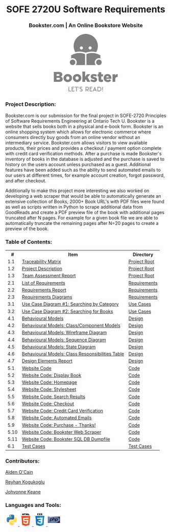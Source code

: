<h1 align="center">SOFE 2720U Software Requirements</h1>
<h3 align="center">Bookster.com | An Online Bookstore Website</h3>

<p align="center"><img src="logo.png" alt="bookster logo"></p>

<h3 align="left">Project Description:</h3>
<p align="left">Bookster.com is our submission for the final project in SOFE-2720 Principles of Software Requirements Engineering at Ontario Tech U. Bookster is a website that sells books both in a physical and e-book form. Bookster is an online shopping system which allows for electronic commerce where consumers directly buy goods from an online vendor without an intermediary service. Bookster.com allows visitors to view available products, their prices and provides a checkout / payment option complete with credit card verification methods. After a purchase is made Bookster's inventory of books in the database is adjusted and the purchase is saved to history on the users account unless purchased as a guest. Additional features have been added such as the ability to send automated emails to our users at different times, for example account creation, forgot password, and after checkout.</p>

<p align="left">Additionally to make this project more interesting we also worked on developing a web scraper that would be able to automatically generate an extensive collection of Books, 2000+ Book URL's with PDF files were found as well as scripts written in Python to scrape additional data from GoodReads and create a PDF preview file of the book with additional pages truncated after N pages. For example for a given book file we are able to automatically truncate the remaining pages after N=20 pages to create a preview of the book.</p>
  
<h3 align="left">Table of Contents:</h3>
<table>
  <tr>
    <th>#</th>
    <th>Item</th>
    <th>Directory</th>
  </tr>
  <tr>
    <td>1.1</td>
    <td><a href="https://github.com/Winter22SOFE2720/Bookster-W22-SOFE-2720/blob/main/traceability_matrix.png">Traceability Matrix</a></td>
    <td><a href="https://github.com/Winter22SOFE2720/Bookster-W22-SOFE-2720">Project Root</a></td>
  </tr>
  <tr>
    <td>1.2</td>
    <td><a href="https://github.com/Winter22SOFE2720/Bookster-W22-SOFE-2720/blob/main/README.md">Project Description</a></td>
    <td><a href="https://github.com/Winter22SOFE2720/Bookster-W22-SOFE-2720">Project Root</a></td>
  </tr>
  <tr>
    <td>1.3</td>
    <td><a href="https://github.com/Winter22SOFE2720/Bookster-W22-SOFE-2720/blob/main/Team_Assessment_Report.pdf">Team Assessment Report</a></td>
    <td><a href="https://github.com/Winter22SOFE2720/Bookster-W22-SOFE-2720">Project Root</a></td>
  </tr>
  <tr>
    <td>2.1</td>
    <td><a href="https://github.com/Winter22SOFE2720/Bookster-W22-SOFE-2720/blob/main/Requirements/REQUIREMENTS_LIST.md">List of Requirements</a></td>
    <td><a href="https://github.com/Winter22SOFE2720/Bookster-W22-SOFE-2720/tree/main/Requirements">Requirements</a></td>
  </tr>
  <tr>
    <td>2.2</td>
    <td><a href="https://github.com/Winter22SOFE2720/Bookster-W22-SOFE-2720/blob/main/Requirements/REQUIREMENTS_REPORT.md">Requirements Report</a></td>
    <td><a href="https://github.com/Winter22SOFE2720/Bookster-W22-SOFE-2720/tree/main/Requirements">Requirements</a></td>
  </tr>
  <tr>
    <td>2.3</td>
    <td><a href="https://github.com/Winter22SOFE2720/Bookster-W22-SOFE-2720/blob/main/Requirements/REQUIREMENTS_DIAGRAMS.pdf">Requirements Diagrams</a></td>
    <td><a href="https://github.com/Winter22SOFE2720/Bookster-W22-SOFE-2720/tree/main/Requirements">Requirements</a></td>
  </tr>
  <tr>
    <td>3.1</td>
    <td><a href="https://github.com/Winter22SOFE2720/Bookster-W22-SOFE-2720/blob/main/Use%20Cases/use_case_1.pdf">Use Case Diagram #1: Searching by Category</a></td>
    <td><a href="https://github.com/Winter22SOFE2720/Bookster-W22-SOFE-2720/tree/main/Use%20Cases">Use Cases</a></td>
  </tr>
  <tr>
    <td>3.2</td>
    <td><a href="https://github.com/Winter22SOFE2720/Bookster-W22-SOFE-2720/blob/main/Use%20Cases/use_case_2.pdf">Use Case Diagram #2: Searching for Books</a></td>
    <td><a href="https://github.com/Winter22SOFE2720/Bookster-W22-SOFE-2720/tree/main/Use%20Cases">Use Cases</a></td>
  </tr>
  <tr>
    <td>4.1</td>
    <td><a href="https://github.com/Winter22SOFE2720/Bookster-W22-SOFE-2720/tree/main/Design">Behavioural Models</a></td>
    <td><a href="https://github.com/Winter22SOFE2720/Bookster-W22-SOFE-2720/tree/main/Design">Design</a></td>
  </tr>
  <tr>
    <td>4.2</td>
    <td><a href="https://github.com/Winter22SOFE2720/Bookster-W22-SOFE-2720/blob/main/Design/class_model.png">Behavioural Models: Class/Component Models</a></td>
    <td><a href="https://github.com/Winter22SOFE2720/Bookster-W22-SOFE-2720/tree/main/Design">Design</a></td>
  </tr>
  <tr>
    <td>4.3</td>
    <td><a href="https://github.com/Winter22SOFE2720/Bookster-W22-SOFE-2720/blob/main/Design/wireframe_diagram.png">Behavioural Models: Wireframe Diagram</a></td>
    <td><a href="https://github.com/Winter22SOFE2720/Bookster-W22-SOFE-2720/tree/main/Design">Design</a></td>
  </tr>
  <tr>
    <td>4.4</td>
    <td><a href="https://github.com/Winter22SOFE2720/Bookster-W22-SOFE-2720/blob/main/Design/sequence_diagram.png">Behavioural Models: Sequence Diagram</a></td>
    <td><a href="https://github.com/Winter22SOFE2720/Bookster-W22-SOFE-2720/tree/main/Design">Design</a></td>
  </tr>
  <tr>
    <td>4.5</td>
    <td><a href="https://github.com/Winter22SOFE2720/Bookster-W22-SOFE-2720/blob/main/Design/state_diagram.png">Behavioural Models: State Diagram</a></td>
    <td><a href="https://github.com/Winter22SOFE2720/Bookster-W22-SOFE-2720/tree/main/Design">Design</a></td>
  </tr>
  <tr>
    <td>4.6</td>
    <td><a href="https://github.com/Winter22SOFE2720/Bookster-W22-SOFE-2720/blob/main/Design/class_responsibilities_table.png">Behavioural Models: Class Responsibilities Table</a></td>
    <td><a href="https://github.com/Winter22SOFE2720/Bookster-W22-SOFE-2720/tree/main/Design">Design</a></td>
  </tr>
  <tr>
    <td>4.7</td>
    <td><a href="https://github.com/Winter22SOFE2720/Bookster-W22-SOFE-2720/blob/main/Design/Design_Element_Report.pdf">Design Elements Report</a></td>
    <td><a href="https://github.com/Winter22SOFE2720/Bookster-W22-SOFE-2720/tree/main/Design">Design</a></td>
  </tr>
  <tr>
    <td>5.1</td>
    <td><a href="https://github.com/Winter22SOFE2720/Bookster-W22-SOFE-2720/tree/main/Code">Website Code</a></td>
    <td><a href="https://github.com/Winter22SOFE2720/Bookster-W22-SOFE-2720/tree/main/Code">Code</a></td>
  </tr>
  <tr>
    <td>5.2</td>
    <td><a href="https://github.com/Winter22SOFE2720/Bookster-W22-SOFE-2720/blob/main/Code/BookDisplay.php">Website Code: Display Book</a></td>
    <td><a href="https://github.com/Winter22SOFE2720/Bookster-W22-SOFE-2720/blob/main/Code">Code</a></td>
  </tr>
  <tr>
    <td>5.3</td>
    <td><a href="https://github.com/Winter22SOFE2720/Bookster-W22-SOFE-2720/blob/main/Code/Bookster%20-%20HomePage.html">Website Code: Homepage</a></td>
    <td><a href="https://github.com/Winter22SOFE2720/Bookster-W22-SOFE-2720/blob/main/Code">Code</a></td>
  </tr>
  <tr>
    <td>5.4</td>
    <td><a href="https://github.com/Winter22SOFE2720/Bookster-W22-SOFE-2720/blob/main/Code/booksterStyleSheet.css">Website Code: Stylesheet</a></td>
    <td><a href="https://github.com/Winter22SOFE2720/Bookster-W22-SOFE-2720/blob/main/Code">Code</a></td>
  </tr>
  <tr>
    <td>5.5</td>
    <td><a href="https://github.com/Winter22SOFE2720/Bookster-W22-SOFE-2720/blob/main/Code/browsing.php">Website Code: Search Results</a></td>
    <td><a href="https://github.com/Winter22SOFE2720/Bookster-W22-SOFE-2720/blob/main/Code">Code</a></td>
  </tr>
  <tr>
    <td>5.6</td>
    <td><a href="https://github.com/Winter22SOFE2720/Bookster-W22-SOFE-2720/blob/main/Code/checkout.php">Website Code: Checkout</a></td>
    <td><a href="https://github.com/Winter22SOFE2720/Bookster-W22-SOFE-2720/blob/main/Code">Code</a></td>
  </tr>
  <tr>
    <td>5.7</td>
    <td><a href="https://github.com/Winter22SOFE2720/Bookster-W22-SOFE-2720/blob/main/Code/credit.c">Website Code: Credit Card Verification</a></td>
    <td><a href="https://github.com/Winter22SOFE2720/Bookster-W22-SOFE-2720/blob/main/Code">Code</a></td>
  </tr>
  <tr>
    <td>5.8</td>
    <td><a href="https://github.com/Winter22SOFE2720/Bookster-W22-SOFE-2720/blob/main/Code/email_sender.php">Website Code: Automated Emails</a></td>
    <td><a href="https://github.com/Winter22SOFE2720/Bookster-W22-SOFE-2720/blob/main/Code">Code</a></td>
  </tr>
  <tr>
    <td>5.9</td>
    <td><a href="https://github.com/Winter22SOFE2720/Bookster-W22-SOFE-2720/blob/main/Code/thanksForPurchase.html">Website Code: Purchase - Thanks!</a></td>
    <td><a href="https://github.com/Winter22SOFE2720/Bookster-W22-SOFE-2720/blob/main/Code">Code</a></td>
  </tr>
  <tr>
    <td>5.10</td>
    <td><a href="https://github.com/Winter22SOFE2720/Bookster-W22-SOFE-2720/tree/main/Code/Web%20Scraper">Website Code: Bookster Web Scraper</a></td>
    <td><a href="https://github.com/Winter22SOFE2720/Bookster-W22-SOFE-2720/blob/main/Code">Code</a></td>
  </tr>
  <tr>
    <td>5.11</td>
    <td><a href="https://github.com/Winter22SOFE2720/Bookster-W22-SOFE-2720/blob/main/Code/bookster_db.sql">Website Code: Bookster SQL DB Dumpfile</a></td>
    <td><a href="https://github.com/Winter22SOFE2720/Bookster-W22-SOFE-2720/blob/main/Code">Code</a></td>
  </tr>
  <tr>
    <td>6.1</td>
    <td><a href="https://github.com/Winter22SOFE2720/Bookster-W22-SOFE-2720/blob/main/Test%20Case/TEST_CASES.pdf">Test Cases</a></td>
    <td><a href="https://github.com/Winter22SOFE2720/Bookster-W22-SOFE-2720/tree/main/Test%20Case">Test Cases</a></td>
  </tr>
</table>

<h3 align="left">Contributors:</h3>
<a href="https://github.com/lcbathtissue/"><p align="left">Alden O'Cain</p></a>
<a href="https://github.com/reyhankogukoglu"><p align="left">Reyhan Kogukoglu</p></a>
<a href="https://github.com/JohvonneK"><p align="left">Johvonne Keane</p></a>
  
<h3 align="left">Languages and Tools:</h3>
<p align="left"> 
  <a href="https://www.python.org" target="_blank" rel="noreferrer"> <img src="https://raw.githubusercontent.com/devicons/devicon/master/icons/python/python-original.svg" alt="python" width="40" height="40"/> </a>
  <a href="https://www.w3.org/html/" target="_blank" rel="noreferrer"> <img src="https://raw.githubusercontent.com/devicons/devicon/master/icons/html5/html5-original-wordmark.svg" alt="html5" width="40" height="40"/> </a> 
  <a href="https://www.w3schools.com/css/" target="_blank" rel="noreferrer"> <img src="https://raw.githubusercontent.com/devicons/devicon/master/icons/css3/css3-original-wordmark.svg" alt="css3" width="40" height="40"/> </a> 
  <a href="https://www.php.net" target="_blank" rel="noreferrer"> <img src="https://raw.githubusercontent.com/devicons/devicon/master/icons/php/php-original.svg" alt="php" width="40" height="40"/> </a> 
 
</p>
